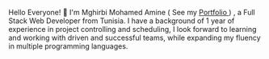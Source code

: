 Hello Everyone! 👋 
I'm Mghirbi Mohamed Amine ( See my <a link href="https://mohamed-amine-mghirbi.herokuapp.com/">Portfolio </a> ) , a Full Stack Web Developer from Tunisia. I have a background of 1 year of experience in project controlling and scheduling, I look forward to learning and working with driven and successful teams, while expanding my fluency in multiple programming languages.
